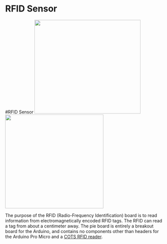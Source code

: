 RFID Sensor
======

#RFID Sensor
<img src="/uploads/default/original/1X/654c9af1a80c62048f2e38d5c66c7992c8658fa6.jpg" width="340" height="300"><img src="/uploads/default/original/1X/65f3c505b8260640f373f650ba6a669c7c12cb44.jpg" width="315" height="300">

The purpose of the RFID (Radio-Frequency Identification) board is to read information from electromagnetically encoded RFID tags. The RFID can read a tag from about a centimeter away.
The pie board is entirely a breakout board for the Arduino, and contains no components other than headers for the Arduino Pro Micro and a [COTS RFID reader](https://www.aliexpress.com/item/High-Quality-MFRC-522-RC522-RFID-Reader-RF-IC-Card-Inductive-Sensor-Module-For-Arduino-Module/32657638702.html?spm=2114.01010208.3.1.ePefNj&ws_ab_test=searchweb201556_0%2Csearchweb201602_5_10057_10056_10065_10068_10055_10067_10054_10069_10059_10058_418_10073_10017_10070_10060_10061_10052_10062_10053_10050_10051%2Csearchweb201603_7&btsid=cb39fcb9-9ace-4eec-a43a-83949f44e6b2).